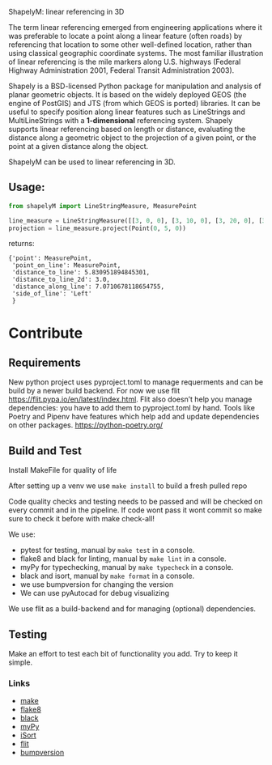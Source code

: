 ShapelyM: linear referencing in 3D

The term linear referencing emerged from engineering applications where it was preferable to locate a point along a linear feature (often roads) by referencing that location to some other well-defined location, rather than using classical geographic coordinate systems. The most familiar illustration of linear referencing is the mile markers along U.S. highways (Federal Highway Administration 2001, Federal Transit Administration 2003).

Shapely is a BSD-licensed Python package for manipulation and analysis of planar geometric objects. It is based on the widely deployed GEOS (the engine of PostGIS) and JTS (from which GEOS is ported) libraries. It can be useful to specify position along linear features such as LineStrings and MultiLineStrings with a **1-dimensional** referencing system. Shapely supports linear referencing based on length or distance, evaluating the distance along a geometric object to the projection of a given point, or the point at a given distance along the object.

ShapelyM can be used to linear referencing in 3D.


## Usage:
```python
from shapelyM import LineStringMeasure, MeasurePoint
```

```python
line_measure = LineStringMeasure([[3, 0, 0], [3, 10, 0], [3, 20, 0], [3, 30, 0]])
projection = line_measure.project(Point(0, 5, 0))
```

returns:

```
{'point': MeasurePoint, 
 'point_on_line': MeasurePoint, 
 'distance_to_line': 5.830951894845301, 
 'distance_to_line_2d': 3.0, 
 'distance_along_line': 7.0710678118654755, 
 'side_of_line': 'Left'
 }
 ```

# Contribute

## Requirements 
New python project uses pyproject.toml to manage requerments and can be build by a newer build backend. 
For now we use flit https://flit.pypa.io/en/latest/index.html. Flit also doesn’t help you manage dependencies: you have to add them to pyproject.toml by hand. Tools like Poetry and Pipenv have features which help add and update dependencies on other packages. https://python-poetry.org/

## Build and Test
Install MakeFile for quality of life

After setting up a venv we use `make install` to build a fresh pulled repo

Code quality checks and testing needs to be passed and will be checked on every commit and in the pipeline. If code wont pass it wont commit so make sure to check it before with make check-all!

We use:
- pytest for testing, manual by `make test` in a console.
- flake8 and black for linting, manual by `make lint` in a console.
- myPy for typechecking, manual by `make typecheck` in a console.
- black and isort, manual by `make format` in a console.
- we use bumpversion for changing the version
- We can use pyAutocad for debug visualizing

We use flit as a build-backend and for managing (optional) dependencies.

## Testing
Make an effort to test each bit of functionality you add. Try to keep it simple.

### Links
- [make](https://www.gnu.org/software/make/manual/make.html)
- [flake8](https://flake8.pycqa.org/en/latest/)
- [black](https://github.com/psf/black)
- [myPy](https://mypy.readthedocs.io/en/stable/)
- [iSort](https://github.com/PyCQA/isort)
- [flit](https://flit.pypa.io/en/latest/)
- [bumpversion](https://github.com/peritus/bumpversion)

